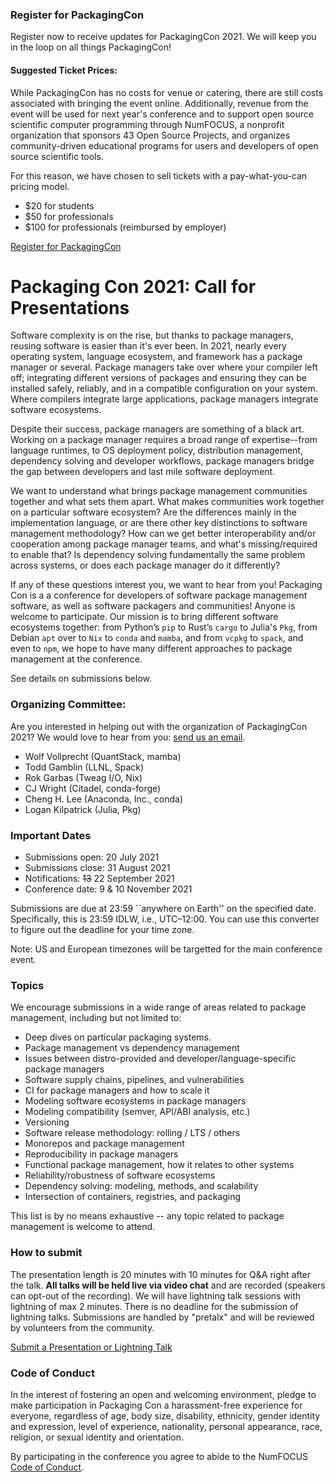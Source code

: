 ### Register for PackagingCon

Register now to receive updates for PackagingCon 2021. We will keep you in the loop on all things PackagingCon!


#### Suggested Ticket Prices:

While PackagingCon has no costs for venue or catering, there are still costs associated with bringing the event online. Additionally, revenue from the event will be used for next year's conference and to support open source scientific computer programming through NumFOCUS, a nonprofit organization that sponsors 43 Open Source Projects, and organizes community-driven educational programs for users and developers of open source scientific tools.

For this reason, we have chosen to sell tickets with a pay-what-you-can pricing model.

- $20 for students
- $50 for professionals
- $100 for professionals (reimbursed by employer)

<div class="container">
  <div class="row my-5">
    <div class="col text-center">
        <a href="https://www.eventbrite.com/e/packagingcon-2021-tickets-164662898161" class="text-center btn btn-primary">Register for PackagingCon</a>
    </div>
  </div>
</div>

# Packaging Con 2021: Call for Presentations

Software complexity is on the rise, but thanks to package managers, reusing software is
easier than it's ever been. In 2021, nearly every operating system, language ecosystem,
and framework has a package manager or several. Package managers take over where your
compiler left off; integrating different versions of packages and ensuring they can be
installed safely, reliably, and in a compatible configuration on your system. Where
compilers integrate large applications, package managers integrate software ecosystems.

Despite their success, package managers are something of a black art. Working on a
package manager requires a broad range of expertise--from language runtimes, to OS
deployment policy, distribution management, dependency solving and developer workflows,
package managers bridge the gap between developers and last mile software deployment.

We want to understand what brings package management communities together and what sets
them apart. What makes communities work together on a particular software ecosystem? Are
the differences mainly in the implementation language, or are there other key
distinctions to software management methodology? How can we get better interoperability
and/or cooperation among package manager teams, and what's missing/required to enable
that? Is dependency solving fundamentally the same problem across systems, or does each
package manager do it differently?

If any of these questions interest you, we want to hear from you! Packaging Con is a a
conference for developers of software package management software, as well as software
packagers and communities! Anyone is welcome to participate. Our mission is to bring
different software ecosystems together: from Python’s `pip` to Rust’s `cargo` to Julia's `Pkg`, from
Debian `apt` over to `Nix` to `conda` and `mamba`, and from `vcpkg` to `spack`, and even
to `npm`, we hope to have many different approaches to package management at the
conference.

See details on submissions below.


### Organizing Committee:

Are you interested in helping out with the organization of PackagingCon 2021? We would love to hear from you: <a href="mailto:info@packaging-con.org">send us an email</a>.

* Wolf Vollprecht (QuantStack, mamba)
* Todd Gamblin (LLNL, Spack)
* Rok Garbas (Tweag I/O, Nix)
* CJ Wright (Citadel, conda-forge)
* Cheng H. Lee (Anaconda, Inc., conda)
* Logan Kilpatrick (Julia, Pkg)


### Important Dates

* Submissions open:    20 July 2021
* Submissions close:   31 August 2021
* Notifications:       ~~13~~ 22 September 2021
* Conference date:     9 & 10 November 2021

Submissions are due at 23:59 ``anywhere on Earth'' on the specified date. Specifically,
this is 23:59 IDLW, i.e., UTC–12:00. You can use this converter to figure out the
deadline for your time zone.

Note: US and European timezones will be targetted for the main conference event.

### Topics

We encourage submissions in a wide range of areas related to package management,
including but not limited to:

* Deep dives on particular packaging systems.
* Package management vs dependency management
* Issues between distro-provided and developer/language-specific package managers
* Software supply chains, pipelines, and vulnerabilities
* CI for package managers and how to scale it
* Modeling software ecosystems in package managers
* Modeling compatibility (semver, API/ABI analysis, etc.)
* Versioning
* Software release methodology: rolling / LTS / others
* Monorepos and package management
* Reproducibility in package managers
* Functional package management, how it relates to other systems
* Reliability/robustness of software ecosystems
* Dependency solving: modeling, methods, and scalability
* Intersection of containers, registries, and packaging

This list is by no means exhaustive -- any topic related to package management is
welcome to attend.

### How to submit

The presentation length is 20 minutes with 10 minutes for Q&A right after the talk. __All talks will be held live via video chat__ and are recorded (speakers can opt-out of the recording). We will have lightning talk sessions with lightning of max 2 minutes. There is no deadline for the submission of lightning talks. Submissions are handled by "pretalx" and will be reviewed by volunteers from the community.

<div class="container">
  <div class="row my-5">
    <div class="col text-center">
        <a href="https://pretalx.com/packagingcon-2021/cfp" class="text-center btn btn-primary">Submit a Presentation or Lightning Talk</a>
    </div>
  </div>
</div>


### Code of Conduct

In the interest of fostering an open and welcoming environment, pledge to make
participation in Packaging Con a harassment-free experience for everyone, regardless of
age, body size, disability, ethnicity, gender identity and expression, level of
experience, nationality, personal appearance, race, religion, or sexual identity and
orientation.

By participating in the conference you agree to abide to the NumFOCUS [Code of Conduct](https://numfocus.org/code-of-conduct).
